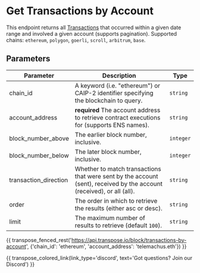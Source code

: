 # Get Transactions by Account
This endpoint returns all [Transactions](../models/transaction_model.md) that occurred within a given date range and involved a given account (supports pagination). Supported chains: `ethereum`, `polygon`, `goerli`, `scroll`, `arbitrum`, `base`.



## Parameters
| Parameter | Description | Type |
| --------- | ----------- | ---- |
| chain_id | A keyword (i.e. "ethereum") or CAIP-2 identifier specifying the blockchain to query. | `string` |
| account_address | **required** The account address to retrieve contract executions for (supports ENS names). | `string` | 
| block_number_above | The earlier block number, inclusive. | `integer` |
| block_number_below | The later block number, inclusive. | `integer` |
| transaction_direction | Whether to match transactions that were sent by the account (sent), received by the account (received), or all (all). | `string` |
| order | The order in which to retrieve the results (either asc or desc). | `string` |
| limit | The maximum number of results to retrieve (default `100`). | `string` |


{{ transpose_fenced_rest('https://api.transpose.io/block/transactions-by-account', {'chain_id': 'ethereum', 'account_address': 'telemachus.eth'}) }}

{{ transpose_colored_link(link_type='discord', text='Got questions?  Join our Discord') }}
